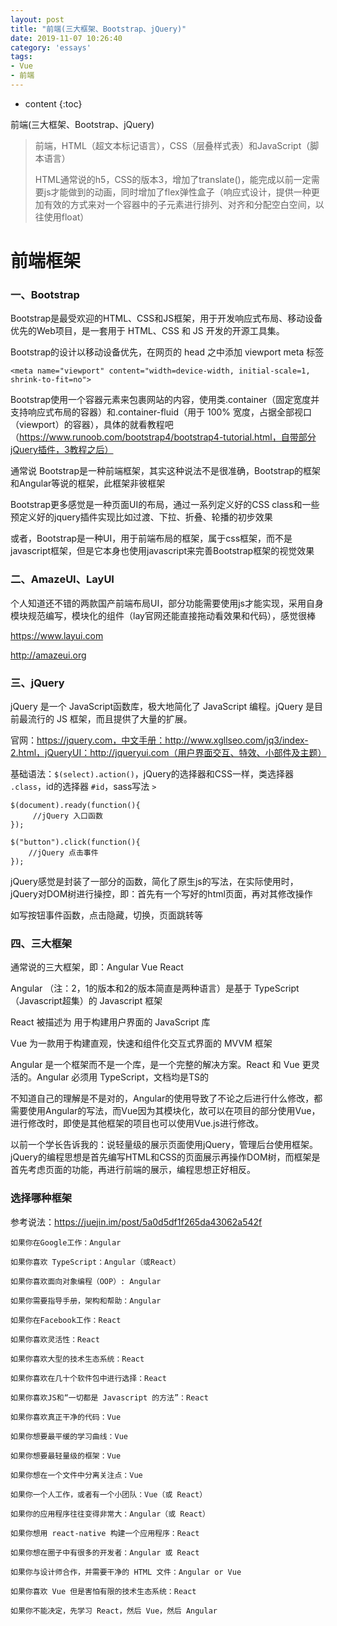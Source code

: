 ```yaml
---
layout: post
title: "前端(三大框架、Bootstrap、jQuery)"
date: 2019-11-07 10:26:40
category: 'essays'
tags:
- Vue
- 前端
---
```

* content
{:toc}

前端(三大框架、Bootstrap、jQuery)









> 前端，HTML（超文本标记语言），CSS（层叠样式表）和JavaScript（脚本语言）
> 
> HTML通常说的h5，CSS的版本3，增加了translate()，能完成以前一定需要js才能做到的动画，同时增加了flex弹性盒子（响应式设计，提供一种更加有效的方式来对一个容器中的子元素进行排列、对齐和分配空白空间，以往使用float）


# 前端框架

### 一、Bootstrap

Bootstrap是最受欢迎的HTML、CSS和JS框架，用于开发响应式布局、移动设备优先的Web项目，是一套用于 HTML、CSS 和 JS 开发的开源工具集。

Bootstrap的设计以移动设备优先，在网页的 head 之中添加 viewport meta 标签

`<meta name="viewport" content="width=device-width, initial-scale=1, shrink-to-fit=no">`

Bootstrap使用一个容器元素来包裹网站的内容，使用类.container（固定宽度并支持响应式布局的容器）和.container-fluid（用于 100% 宽度，占据全部视口（viewport）的容器），具体的就看教程吧（https://www.runoob.com/bootstrap4/bootstrap4-tutorial.html，自带部分jQuery插件，3教程之后）

通常说 Bootstrap是一种前端框架，其实这种说法不是很准确，Bootstrap的框架和Angular等说的框架，此框架非彼框架

Bootstrap更多感觉是一种页面UI的布局，通过一系列定义好的CSS class和一些预定义好的jquery插件实现比如过渡、下拉、折叠、轮播的初步效果

或者，Bootstrap是一种UI，用于前端布局的框架，属于css框架，而不是javascript框架，但是它本身也使用javascript来完善Bootstrap框架的视觉效果

 

### 二、AmazeUI、LayUI

个人知道还不错的两款国产前端布局UI，部分功能需要使用js才能实现，采用自身模块规范编写，模块化的组件（lay官网还能直接拖动看效果和代码），感觉很棒

https://www.layui.com

http://amazeui.org
 

### 三、jQuery

jQuery 是一个 JavaScript函数库，极大地简化了 JavaScript 编程。jQuery 是目前最流行的 JS 框架，而且提供了大量的扩展。

官网：https://jquery.com，中文手册：http://www.xgllseo.com/jq3/index-2.html，jQueryUI：http://jqueryui.com（用户界面交互、特效、小部件及主题）

基础语法：`$(select).action()`，jQuery的选择器和CSS一样，类选择器 `.class`，id的选择器 `#id`，sass写法 `>`

```
$(document).ready(function(){
     //jQuery 入口函数
});

$("button").click(function(){
    //jQuery 点击事件
});
```

jQuery感觉是封装了一部分的函数，简化了原生js的写法，在实际使用时，jQuery对DOM树进行操控，即：首先有一个写好的html页面，再对其修改操作

如写按钮事件函数，点击隐藏，切换，页面跳转等

 

### 四、三大框架

通常说的三大框架，即：Angular Vue React

Angular （注：2，1的版本和2的版本简直是两种语言）是基于 TypeScript（Javascript超集）的 Javascript 框架

React 被描述为 用于构建用户界面的 JavaScript 库

Vue 为一款用于构建直观，快速和组件化交互式界面的 MVVM 框架

Angular 是一个框架而不是一个库，是一个完整的解决方案。React 和 Vue 更灵活的。Angular 必须用 TypeScript，文档均是TS的

不知道自己的理解是不是对的，Angular的使用导致了不论之后进行什么修改，都需要使用Angular的写法，而Vue因为其模块化，故可以在项目的部分使用Vue，进行修改时，即使是其他框架的项目也可以使用Vue.js进行修改。

以前一个学长告诉我的：说轻量级的展示页面使用jQuery，管理后台使用框架。jQuery的编程思想是首先编写HTML和CSS的页面展示再操作DOM树，而框架是首先考虑页面的功能，再进行前端的展示，编程思想正好相反。

 

### 选择哪种框架
参考说法：https://juejin.im/post/5a0d5df1f265da43062a542f
```
如果你在Google工作：Angular

如果你喜欢 TypeScript：Angular（或React）

如果你喜欢面向对象编程（OOP）: Angular

如果你需要指导手册，架构和帮助：Angular

如果你在Facebook工作：React

如果你喜欢灵活性：React

如果你喜欢大型的技术生态系统：React

如果你喜欢在几十个软件包中进行选择：React

如果你喜欢JS和“一切都是 Javascript 的方法”：React

如果你喜欢真正干净的代码：Vue

如果你想要最平缓的学习曲线：Vue

如果你想要最轻量级的框架：Vue

如果你想在一个文件中分离关注点：Vue

如果你一个人工作，或者有一个小团队：Vue（或 React）

如果你的应用程序往往变得非常大：Angular（或 React）

如果你想用 react-native 构建一个应用程序：React

如果你想在圈子中有很多的开发者：Angular 或 React

如果你与设计师合作，并需要干净的 HTML 文件：Angular or Vue

如果你喜欢 Vue 但是害怕有限的技术生态系统：React

如果你不能决定，先学习 React，然后 Vue，然后 Angular
```













